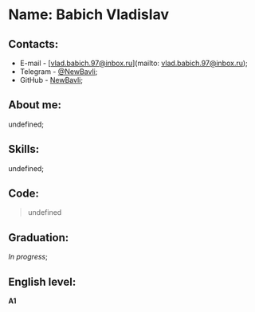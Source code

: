 # Name: Babich Vladislav
## Contacts: 
  * E-mail - [vlad.babich.97@inbox.ru](mailto: vlad.babich.97@inbox.ru);
  * Telegram - [@NewBavli](https://t.me/NewBavli);
  * GitHub - [NewBavli](https://github.com/NewBavli);
## About me:
undefined;
## Skills:
undefined;
## Code:
> undefined
## Graduation:
*In progress*;
## English level:
**A1**
